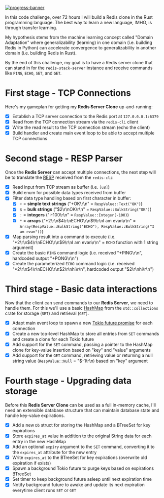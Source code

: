 [![progress-banner](https://backend.codecrafters.io/progress/redis/f196d1a1-22ec-4233-b95d-74a6a087cbc6)](https://app.codecrafters.io/users/codecrafters-bot?r=2qF)

In this code challenge, over 72 hours I will build a Redis clone in the Rust programming language.
The best way to learn a new language, IMHO, is through transfer learning.

My hypothesis stems from the machine learning concept called "Domain Adaptation" where generalizability (learning) in one domain (i.e. building Redis in Python) can accelerate convergence to generalizability in another domain (i.e. building Redis in Rust).

By the end of this challenge, my goal is to have a Redis server clone that can stand in for the `redis-stack-server` instance and receive commands like `PING`, `ECHO`, `SET`, and `GET`.

# First stage - TCP Connections
Here's my gameplan for getting my **Redis Server Clone** up-and-running:

- [x] Establish a TCP server connection to the Redis port at `127.0.0.0.1:6379`
- [x] Read from the TCP connection stream via the `redis-cli` client
- [x] Write the read result to the TCP connection stream (echo the client)
- [x] Build handler and create main event loop to be able to accept multiple TCP connections

# Second stage - RESP Parser
Once the **Redis Server** can accept multiple connections, the next step will be to translate the [RESP](https://redis.io/docs/latest/develop/reference/protocol-spec/) received from the `redis-cli`:

- [x] Read input from TCP stream as buffer (i.e. `[u8]`)
- [x] Build enum for possible data types received from buffer
- [x] Filter data type handling based on first character in buffer:
   - [x] `+` = **simple text strings** ("+OK\r\n" = `RespValue::Text("OK")`)
   - [x] `$` = **bulk strings** ("$2\r\nOK\r\n" = `RespValue::BulkString("OK")`)
   - [x] `:` = **integers** (":-100\r\n" = `RespValue::Integer(-100)`)
   - [x] `*` = **arrays** ("*2\r\n$4\r\nECHO\r\n$9\r\nI am evan\r\n" = `Array(RespValue::BulkString("ECHO"), RespValue::BulkString("I am evan"))`)
- [x] Map parsing result into a command to execute (i.e. "*2\r\n$4\r\nECHO\r\n$9\r\nI am evan\r\n" = `ECHO` function with 1 string argument)
- [x] Create the basic `PING` command logic (i.e. received "+PING\r\n", hardcoded output "+PONG\r\n")
- [x] Create the parameterized `ECHO` command logic (i.e. received "*2\r\n$4\r\nECHO\r\n$2\r\nhi\r\n", hardcoded output "$2\r\nhi\r\n")

# Third stage - Basic data interactions
Now that the client can send commands to our **Redis Server**, we need to handle them. For this we'll use a basic [HashMap](https://doc.rust-lang.org/stable/std/collections/struct.HashMap.html) from the `std::collections` crate for storage (`SET`) and retrieval (`GET`).

- [x] Adapt main event loop to spawn a new [Tokio future promise](https://tokio.rs/) for each connection
- [x] Create a new top-level HashMap to store all entries from `SET` commands and create a clone for each Tokio future
- [x] Add support for the `SET` command, passing a pointer to the HashMap clone for key-value insertion based on "key" and "value" arguments
- [x] Add support for the `GET` command, retrieving value or returning a null string value (`RespValue::Null` = "$-1\r\n) based on "key" argument

# Fourth stage - Upgrading data storage
Before this **Redis Server Clone** can be used as a full in-memory cache, I'll need an extensible database structure that can maintain database state and handle key-value expirations.

- [x] Add a new `Db` struct for storing the HashMap and a BTreeSet for key expirations
- [x] Store `expires_at` value in addition to the original String data for each entry in the new HashMap
- [x] Add an optional `expiry` argument to the `SET` command, converting it to the `expires_at` attribute for the new entry
- [x] Write `expires_at` to the BTreeSet for key expirations (overwrite old expiration if exists)
- [x] Spawn a background Tokio future to purge keys based on expirations BTreeSet
- [x] Set timer to keep background future asleep until next expiration time
- [x] Notify background future to awake and update its next expiration everytime client runs `SET` or `GET`